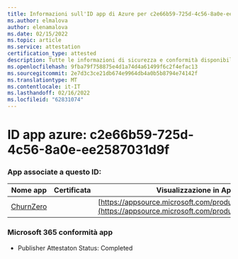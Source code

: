 ```yaml
---
title: Informazioni sull'ID app di Azure per c2e66b59-725d-4c56-8a0e-ee2587031d9f
ms.author: elmalova
author: elenamalova
ms.date: 02/15/2022
ms.topic: article
ms.service: attestation
certification_type: attested
description: Tutte le informazioni di sicurezza e conformità disponibili per c2e66b59-725d-4c56-8a0e-ee2587031d9f.
ms.openlocfilehash: 9fba79f758875e4d1a74d4a61499f6c2f4efac13
ms.sourcegitcommit: 2e7d3c3ce21db674e9964db4a0b5b8794e74142f
ms.translationtype: MT
ms.contentlocale: it-IT
ms.lasthandoff: 02/16/2022
ms.locfileid: "62831074"
---
```

# <a name="azure-app-id-c2e66b59-725d-4c56-8a0e-ee2587031d9f"></a>ID app azure: c2e66b59-725d-4c56-8a0e-ee2587031d9f


### <a name="apps-associated-with-this-id"></a>App associate a questo ID:
| **Nome app** | **Certificata** | **Visualizzazione in AppSource** |
|--------------|---------------|-----------------------|
| [ChurnZero](https://docs.microsoft.com/microsoft-365-app-certification/forward/WA200002581) |  | [https://appsource.microsoft.com/product/office/WA200002581](https://appsource.microsoft.com/product/office/WA200002581) |

### <a name="microsoft-365-app-compliance-status"></a>Microsoft 365 conformità app
- Publisher Attestaton Status: Completed
